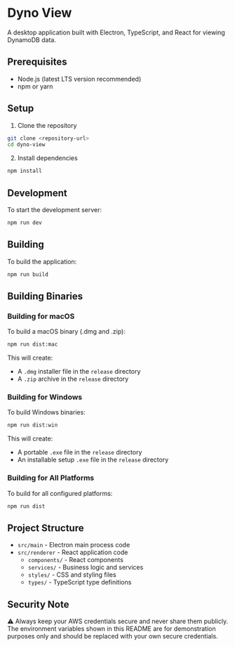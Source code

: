 # Dyno View

A desktop application built with Electron, TypeScript, and React for viewing DynamoDB data.

## Prerequisites

- Node.js (latest LTS version recommended)
- npm or yarn

## Setup

1. Clone the repository
```bash
git clone <repository-url>
cd dyno-view
```

2. Install dependencies
```bash
npm install
```



## Development

To start the development server:

```bash
npm run dev
```

## Building

To build the application:

```bash
npm run build
```

## Building Binaries

### Building for macOS

To build a macOS binary (.dmg and .zip):

```bash
npm run dist:mac
```

This will create:
- A `.dmg` installer file in the `release` directory
- A `.zip` archive in the `release` directory

### Building for Windows

To build Windows binaries:

```bash
npm run dist:win
```

This will create:
- A portable `.exe` file in the `release` directory
- An installable setup `.exe` file in the `release` directory

### Building for All Platforms

To build for all configured platforms:

```bash
npm run dist
```

## Project Structure

- `src/main` - Electron main process code
- `src/renderer` - React application code
  - `components/` - React components
  - `services/` - Business logic and services
  - `styles/` - CSS and styling files
  - `types/` - TypeScript type definitions

## Security Note

⚠️ Always keep your AWS credentials secure and never share them publicly. The environment variables shown in this README are for demonstration purposes only and should be replaced with your own secure credentials.

